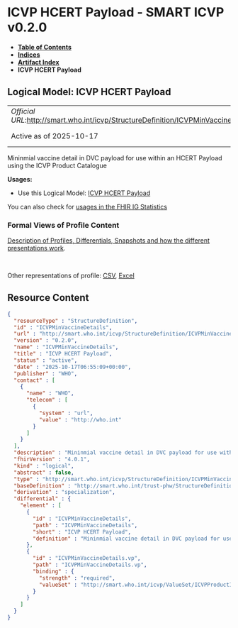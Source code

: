 # ICVP HCERT Payload - SMART ICVP v0.2.0

* [**Table of Contents**](toc.md)
* [**Indices**](indices.md)
* [**Artifact Index**](artifacts.md)
* **ICVP HCERT Payload**

## Logical Model: ICVP HCERT Payload 

| | |
| :--- | :--- |
| *Official URL*:http://smart.who.int/icvp/StructureDefinition/ICVPMinVaccineDetails | *Version*:0.2.0 |
| Active as of 2025-10-17 | *Computable Name*:ICVPMinVaccineDetails |

 
Mininmial vaccine detail in DVC payload for use within an HCERT Payload using the ICVP Product Catalogue 

**Usages:**

* Use this Logical Model: [ICVP HCERT Payload](StructureDefinition-ICVPMin.md)

You can also check for [usages in the FHIR IG Statistics](https://packages2.fhir.org/xig/smart.who.int.icvp|current/StructureDefinition/ICVPMinVaccineDetails)

### Formal Views of Profile Content

 [Description of Profiles, Differentials, Snapshots and how the different presentations work](http://build.fhir.org/ig/FHIR/ig-guidance/readingIgs.html#structure-definitions). 

 

Other representations of profile: [CSV](StructureDefinition-ICVPMinVaccineDetails.csv), [Excel](StructureDefinition-ICVPMinVaccineDetails.xlsx) 



## Resource Content

```json
{
  "resourceType" : "StructureDefinition",
  "id" : "ICVPMinVaccineDetails",
  "url" : "http://smart.who.int/icvp/StructureDefinition/ICVPMinVaccineDetails",
  "version" : "0.2.0",
  "name" : "ICVPMinVaccineDetails",
  "title" : "ICVP HCERT Payload",
  "status" : "active",
  "date" : "2025-10-17T06:55:09+00:00",
  "publisher" : "WHO",
  "contact" : [
    {
      "name" : "WHO",
      "telecom" : [
        {
          "system" : "url",
          "value" : "http://who.int"
        }
      ]
    }
  ],
  "description" : "Mininmial vaccine detail in DVC payload for use within an HCERT Payload using the ICVP Product Catalogue",
  "fhirVersion" : "4.0.1",
  "kind" : "logical",
  "abstract" : false,
  "type" : "http://smart.who.int/icvp/StructureDefinition/ICVPMinVaccineDetails",
  "baseDefinition" : "http://smart.who.int/trust-phw/StructureDefinition/DVCMinVaccineDetails",
  "derivation" : "specialization",
  "differential" : {
    "element" : [
      {
        "id" : "ICVPMinVaccineDetails",
        "path" : "ICVPMinVaccineDetails",
        "short" : "ICVP HCERT Payload",
        "definition" : "Mininmial vaccine detail in DVC payload for use within an HCERT Payload using the ICVP Product Catalogue"
      },
      {
        "id" : "ICVPMinVaccineDetails.vp",
        "path" : "ICVPMinVaccineDetails.vp",
        "binding" : {
          "strength" : "required",
          "valueSet" : "http://smart.who.int/icvp/ValueSet/ICVPProductIds"
        }
      }
    ]
  }
}

```
